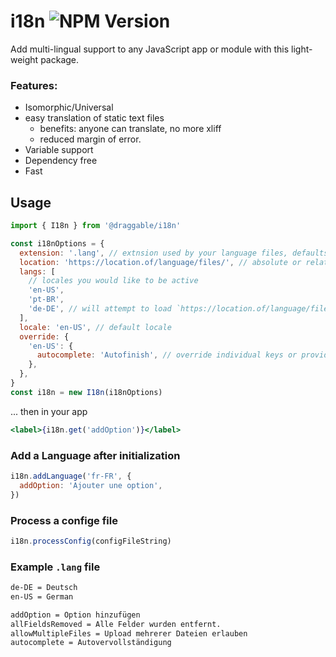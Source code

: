 # i18n ![NPM Version](https://img.shields.io/npm/v/@draggable/i18n)

Add multi-lingual support to any JavaScript app or module with this light-weight package.

### Features:

- Isomorphic/Universal
- easy translation of static text files
  - benefits: anyone can translate, no more xliff
  - reduced margin of error.
- Variable support
- Dependency free
- Fast

## Usage

```javascript
import { I18n } from '@draggable/i18n'

const i18nOptions = {
  extension: '.lang', // extnsion used by your language files, defaults to ".lang"
  location: 'https://location.of/language/files/', // absolute or relative url to language files
  langs: [
    // locales you would like to be active
    'en-US',
    'pt-BR',
    'de-DE', // will attempt to load `https://location.of/language/files/de-DE.lang` with current config
  ],
  locale: 'en-US', // default locale
  override: {
    'en-US': {
      autocomplete: 'Autofinish', // override individual keys or provide entire language definition
    },
  },
}
const i18n = new I18n(i18nOptions)
```

... then in your app

```jsx
<label>{i18n.get('addOption')}</label>
```

### Add a Language after initialization

```javascript
i18n.addLanguage('fr-FR', {
  addOption: 'Ajouter une option',
})
```

### Process a confige file

```javascript
i18n.processConfig(configFileString)
```

### Example `.lang` file

```txt
de-DE = Deutsch
en-US = German

addOption = Option hinzufügen
allFieldsRemoved = Alle Felder wurden entfernt.
allowMultipleFiles = Upload mehrerer Dateien erlauben
autocomplete = Autovervollständigung
```
